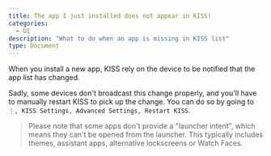 ```yaml
---
title: The app I just installed does not appear in KISS!
categories:
  - UI
description: "What to do when an app is missing in KISS list"
type: Document
---
```


When you install a new app, KISS rely on the device to be notified that the app list has changed.

Sadly, some devices don't broadcast this change properly, and you'll have to manually restart KISS to pick up the change. You can do so by going to `⋮, KISS Settings, Advanced Settings, Restart KISS`.

> Please note that some apps don't provide a "launcher intent", which means they can't be opened from the launcher. This typically includes themes, assistant apps, alternative lockscreens or Watch Faces.
